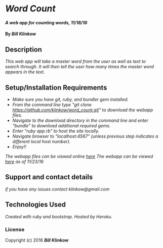 # _Word Count_

#### _A web app for counting words, 11/18/16_

#### By _**Bill Klinkow**_

## Description

_This web app will take a master word from the user as well as text to search through.  It will then tell the user how many times the master word appears in the text._

## Setup/Installation Requirements

* _Make sure you have git, ruby, and bundler gem installed._
* _From the command line type "git clone https://github.com/klinkow/word_count.git" to download the webapp files._
* _Navigate to the download directory in the command line and enter "bundle" to download additional required gems._
* _Enter "ruby app.rb" to host the site locally._
* _Navigate browser to "localhost:4567" (unless previous step indicates a different local host number)._
* _Enjoy!!_

_The webapp files can be viewed online [here](https://github.com/klinkow/word_count)_
_The webapp can be viewed [here](https://blooming-eyrie-62934.herokuapp.com/) as of 11/23/16_

## Support and contact details

_if you have any issues contact klinkow@gmail.com_

## Technologies Used

_Created with ruby and bootstrap. Hosted by Heroku._

### License

Copyright (c) 2016 **_Bill Klinkow_**
